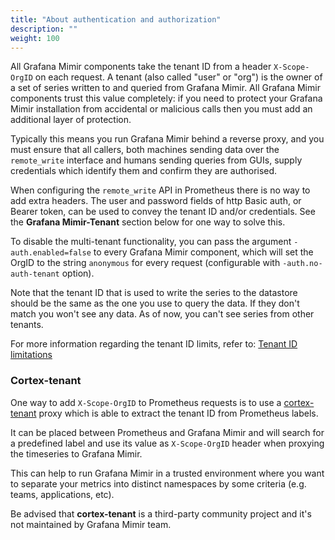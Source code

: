 ```yaml
---
title: "About authentication and authorization"
description: ""
weight: 100
---
```


All Grafana Mimir components take the tenant ID from a header `X-Scope-OrgID`
on each request. A tenant (also called "user" or "org") is the owner of
a set of series written to and queried from Grafana Mimir. All Grafana Mimir components
trust this value completely: if you need to protect your Grafana Mimir installation
from accidental or malicious calls then you must add an additional layer
of protection.

Typically this means you run Grafana Mimir behind a reverse proxy, and you must
ensure that all callers, both machines sending data over the `remote_write`
interface and humans sending queries from GUIs, supply credentials
which identify them and confirm they are authorised.

When configuring the `remote_write` API in Prometheus there is no way to
add extra headers. The user and password fields of http Basic auth, or
Bearer token, can be used to convey the tenant ID and/or credentials.
See the **Grafana Mimir-Tenant** section below for one way to solve this.

To disable the multi-tenant functionality, you can pass the argument
`-auth.enabled=false` to every Grafana Mimir component, which will set the OrgID
to the string `anonymous` for every request (configurable with `-auth.no-auth-tenant` option).

Note that the tenant ID that is used to write the series to the datastore
should be the same as the one you use to query the data. If they don't match
you won't see any data. As of now, you can't see series from other tenants.

For more information regarding the tenant ID limits, refer to: [Tenant ID limitations](./limitations.md#tenant-id-naming)

### Cortex-tenant

One way to add `X-Scope-OrgID` to Prometheus requests is to use a [cortex-tenant](https://github.com/blind-oracle/cortex-tenant)
proxy which is able to extract the tenant ID from Prometheus labels.

It can be placed between Prometheus and Grafana Mimir and will search for a predefined
label and use its value as `X-Scope-OrgID` header when proxying the timeseries to Grafana Mimir.

This can help to run Grafana Mimir in a trusted environment where you want to separate your metrics
into distinct namespaces by some criteria (e.g. teams, applications, etc).

Be advised that **cortex-tenant** is a third-party community project and it's not maintained by Grafana Mimir team.
